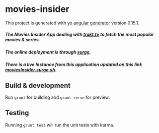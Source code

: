 # movies-insider

This project is generated with [yo angular generator](https://github.com/yeoman/generator-angular)
version 0.15.1.

##### The Movies Insider App dealing with [trakt.tv](http://docs.trakt.apiary.io/) to fetch the most popular movies & series.

##### The online deployment is through [surge](https://surge.sh).

##### There is a live Instance from this application updated on this link [moviesInsider.surge.sh](https://moviesInsider.surge.sh/dist).

## Build & development

Run `grunt` for building and `grunt serve` for preview.

## Testing

Running `grunt test` will run the unit tests with karma.
